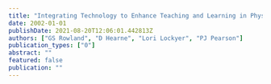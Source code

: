 ```yaml
---
title: "Integrating Technology to Enhance Teaching and Learning in Physical and Health Education: An ActiveHealth Framework"
date: 2002-01-01
publishDate: 2021-08-20T12:06:01.442813Z
authors: ["GS Rowland", "D Hearne", "Lori Lockyer", "PJ Pearson"]
publication_types: ["0"]
abstract: ""
featured: false
publication: ""
---
```


